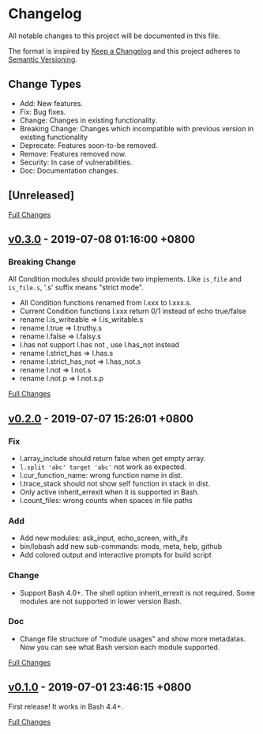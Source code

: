 # Changelog

All notable changes to this project will be documented in this file.

The format is inspired by [Keep a Changelog](http://keepachangelog.com/en/1.0.0/)
and this project adheres to [Semantic Versioning](http://semver.org/spec/v2.0.0.html).

## Change Types

- Add: New features.
- Fix: Bug fixes.
- Change: Changes in existing functionality.
- Breaking Change: Changes which incompatible with previous version in existing functionality
- Deprecate: Features soon-to-be removed.
- Remove: Features removed now.
- Security: In case of vulnerabilities.
- Doc: Documentation changes.

## [Unreleased]

[Full Changes](https://github.com/adoyle-h/lobash/compare/master...develop)

## [v0.3.0] - 2019-07-08 01:16:00 +0800

### Breaking Change

All Condition modules should provide two implements. Like `is_file` and `is_file.s`,
'.s' suffix means "strict mode".

- All Condition functions renamed from l.xxx to l.xxx.s.
- Current Condition functions l.xxx return 0/1 instead of echo true/false
- rename l.is_writeable => l.is_writable.s
- rename l.true => l.truthy.s
- rename l.false => l.falsy.s
- l.has not support l.has not <command>, use l.has_not instead
- rename l.strict_has => l.has.s
- rename l.strict_has_not => l.has_not.s
- rename l.not => l.not.s
- rename l.not.p => l.not.s.p

[Full Changes](https://github.com/adoyle-h/lobash/compare/v0.2.0...v0.3.0)

## [v0.2.0] - 2019-07-07 15:26:01 +0800

### Fix

- l.array_include should return false when get empty array.
- `l.split 'abc' target 'abc'` not work as expected.
- l.cur_function_name: wrong function name in dist.
- l.trace_stack should not show self function in stack in dist.
- Only active inherit_errexit when it is supported in Bash.
- l.count_files: wrong counts when spaces in file paths

### Add

- Add new modules: ask_input, echo_screen, with_ifs
- bin/lobash add new sub-commands: mods, meta, help, github
- Add colored output and interactive prompts for build script

### Change

- Support Bash 4.0+. The shell option inherit_errexit is not required. Some modules are not supported in lower version Bash.

### Doc

- Change file structure of "module usages" and show more metadatas. Now you can see what Bash version each module supported.

[Full Changes](https://github.com/adoyle-h/lobash/compare/v0.1.0...v0.2.0)

## [v0.1.0] - 2019-07-01 23:46:15 +0800

First release! It works in Bash 4.4+.

[Full Changes](https://github.com/adoyle-h/lobash/compare/c8826ac...v0.1.0)

<!-- links -->

[v0.3.0]: https://github.com/adoyle-h/lobash/tree/v0.3.0
[v0.2.0]: https://github.com/adoyle-h/lobash/tree/v0.2.0
[v0.1.0]: https://github.com/adoyle-h/lobash/tree/v0.1.0
